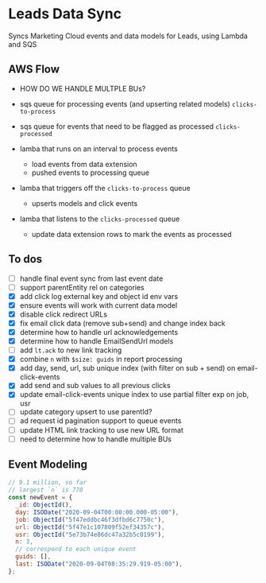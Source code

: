 # Leads Data Sync
Syncs Marketing Cloud events and data models for Leads, using Lambda and SQS

## AWS Flow
- HOW DO WE HANDLE MULTPLE BUs?

- sqs queue for processing events (and upserting related models) `clicks-to-process`
- sqs queue for events that need to be flagged as processed `clicks-processed`

- lamba that runs on an interval to process events
  - load events from data extension
  - pushed events to processing queue

- lamba that triggers off the `clicks-to-process` queue
  - upserts models and click events

- lamba that listens to the `clicks-processed` queue
  - update data extension rows to mark the events as processed

## To dos
- [ ] handle final event sync from last event date
- [ ] support parentEntity rel on categories
- [x] add click log external key and object id env vars
- [x] ensure events will work with current data model
- [x] disable click redirect URLs
- [x] fix email click data (remove sub+send) and change index back
- [x] determine how to handle url acknowledgements
- [x] determine how to handle EmailSendUrl models
- [ ] add `lt.ack` to new link tracking
- [x] combine `n` with `$size: guids` in report processing
- [x] add day, send, url, sub unique index (with filter on sub + send) on email-click-events
- [x] add send and sub values to all previous clicks
- [x] update email-click-events unique index to use partial filter exp on job, usr
- [ ] update category upsert to use parentId?
- [ ] ad request id pagination support to queue events
- [ ] update HTML link tracking to use new URL format
- [ ] need to determine how to handle multiple BUs

## Event Modeling
```js
// 9.1 million, so far
// largest `n` is 770
const newEvent = {
  _id: ObjectId(),
  day: ISODate("2020-09-04T00:00:00.000-05:00"),
  job: ObjectId("5f47eddbc46f3dfbd6c7750c"),
  url: ObjectId("5f47e1c107809f52ef34357c"),
  usr: ObjectId("5e73b74e86dc47a32b5c0199"),
  n: 3,
  // correspond to each unique event
  guids: [],
  last: ISODate("2020-09-04T08:35:29.919-05:00"),
};
```
